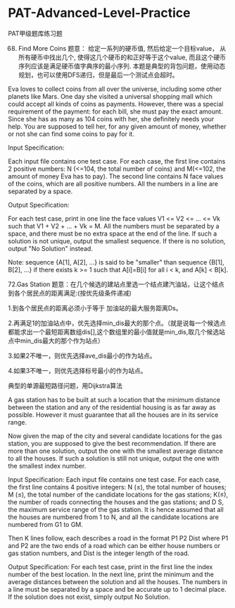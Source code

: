 # PAT-Advanced-Level-Practice
PAT甲级题库练习题

68. Find More Coins
题意：
给定一系列的硬币值, 然后给定一个目标value， 从所有硬币中找出几个, 使得这几个硬币的和正好等于这个value, 而且这个硬币序列应该是满足硬币值字典序的最小序列.
本题是典型的背包问题，使用动态规划，也可以使用DFS递归，但是最后一个测试点会超时。

Eva loves to collect coins from all over the universe, including some other planets like Mars. One day she visited a universal shopping mall which could accept all kinds of coins as payments. However, there was a special requirement of the payment: for each bill, she must pay the exact amount. Since she has as many as 104 coins with her, she definitely needs your help. You are supposed to tell her, for any given amount of money, whether or not she can find some coins to pay for it.

Input Specification:

Each input file contains one test case. For each case, the first line contains 2 positive numbers: N (<=104, the total number of coins) and M(<=102, the amount of money Eva has to pay). The second line contains N face values of the coins, which are all positive numbers. All the numbers in a line are separated by a space.

Output Specification:

For each test case, print in one line the face values V1 <= V2 <= ... <= Vk such that V1 + V2 + ... + Vk = M. All the numbers must be separated by a space, and there must be no extra space at the end of the line. If such a solution is not unique, output the smallest sequence. If there is no solution, output "No Solution" instead.

Note: sequence {A[1], A[2], ...} is said to be "smaller" than sequence {B[1], B[2], ...} if there exists k >= 1 such that A[i]=B[i] for all i < k, and A[k] < B[k].

72.Gas Station
题意：在几个候选的建站点里选一个结点建汽油站，让这个结点到各个居民点的距离满足:(按优先级条件递减)

1.到各个居民点的距离必须小于等于 加油站的最大服务距离Ds。

2.再满足1的加油站点中，优先选择min_dis最大的那个点。（就是说每一个候选点都能求出一个最短距离数组dis[],这个数组里的最小值就是min_dis,取几个候选站点中min_dis最大的那个作为站点）

3.如果2不唯一，则优先选择ave_dis最小的作为站点。

4.如果3不唯一，则优先选择标号最小的作为站点。

典型的单源最短路径问题，用Dijkstra算法

A gas station has to be built at such a location that the minimum distance between the station and any of the residential housing is as far away as possible. However it must guarantee that all the houses are in its service range.

Now given the map of the city and several candidate locations for the gas station, you are supposed to give the best recommendation. If there are more than one solution, output the one with the smallest average distance to all the houses. If such a solution is still not unique, output the one with the smallest index number.

Input Specification:
Each input file contains one test case. For each case, the first line contains 4 positive integers: N (≤), the total number of houses; M (≤), the total number of the candidate locations for the gas stations; K(≤), the number of roads connecting the houses and the gas stations; and D
​S​​, the maximum service range of the gas station. It is hence assumed that all the houses are numbered from 1 to N, and all the candidate locations are numbered from G1 to GM.

Then K lines follow, each describes a road in the format
P1 P2 Dist
where P1 and P2 are the two ends of a road which can be either house numbers or gas station numbers, and Dist is the integer length of the road.

Output Specification:
For each test case, print in the first line the index number of the best location. In the next line, print the minimum and the average distances between the solution and all the houses. The numbers in a line must be separated by a space and be accurate up to 1 decimal place. If the solution does not exist, simply output No Solution.